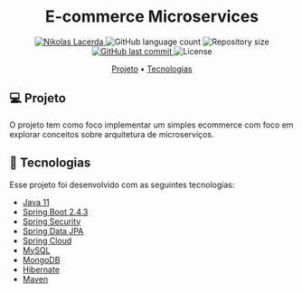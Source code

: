 <h1 align="center">
   E-commerce Microservices
</h1>

<p align="center">	
   <a href="https://www.linkedin.com/in/nikolaslacerda/">
      <img alt="Nikolas Lacerda" src="https://img.shields.io/badge/-Nikolas Lacerda-58a6ff?style=flat&logo=Linkedin&logoColor=white" />
   </a>
  
  <img alt="GitHub language count" src="https://img.shields.io/github/languages/count/nikolaslacerda/ecommerce-microservices?color=58a6ff">
  
  <img alt="Repository size" src="https://img.shields.io/github/repo-size/nikolaslacerda/ecommerce-microservices?color=58a6ff">
  
  <a href="https://github.com/nikolaslacerda/reddit-clone/commits/master">
    <img alt="GitHub last commit" src="https://img.shields.io/github/last-commit/nikolaslacerda/ecommerce-microservices?color=58a6ff">
  </a> 
  
  <img alt="License" src="https://img.shields.io/badge/license-MIT-58a6ff">
  
</p>

<p align="center">
 <a href="#computer-projeto">Projeto</a> •
 <a href="#rocket-tecnologias">Tecnologias</a>
</p>

## :computer: Projeto

O projeto tem como foco implementar um simples ecommerce com foco em explorar conceitos sobre arquitetura de microserviços.

## :rocket: Tecnologias

Esse projeto foi desenvolvido com as seguintes tecnologias:

- [Java 11](https://www.java.com/en/)
- [Spring Boot 2.4.3](https://spring.io/projects/spring-boot)
- [Spring Security](https://spring.io/projects/spring-security)
- [Spring Data JPA](https://spring.io/projects/spring-data-jpa)
- [Spring Cloud](https://spring.io/projects/spring-cloud)
- [MySQL](https://www.mysql.com/)
- [MongoDB](https://www.mongodb.com)
- [Hibernate](https://hibernate.org)
- [Maven](https://maven.apache.org)
